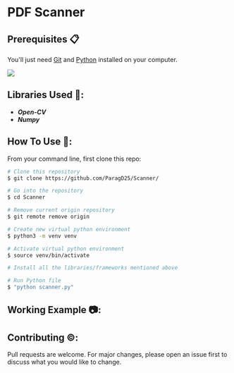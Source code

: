 # PDF Scanner


## Prerequisites 📋

You'll just need [Git](https://git-scm.com) and [Python](https://www.python.org/) installed on your computer.

[![](https://camo.githubusercontent.com/2fb0723ef80f8d87a51218680e209c66f213edf8/68747470733a2f2f666f7274686562616467652e636f6d2f696d616765732f6261646765732f6d6164652d776974682d707974686f6e2e737667)](https://python.org)


## Libraries Used 📁:
- <b><i> Open-CV </i></b>
- <b><i> Numpy </i></b>

## How To Use 🔧:

From your command line, first clone this repo:

```bash
# Clone this repository
$ git clone https://github.com/ParagD25/Scanner/

# Go into the repository
$ cd Scanner

# Remove current origin repository
$ git remote remove origin

# Create new virtual python environment
$ python3 -m venv venv

# Activate virtual python environment
$ source venv/bin/activate

# Install all the libraries/frameworks mentioned above

# Run Python file
$ "python scanner.py"

```

## Working Example 📷:


## Contributing ©️:

Pull requests are welcome. For major changes, please open an issue first to discuss what you would like to change.
